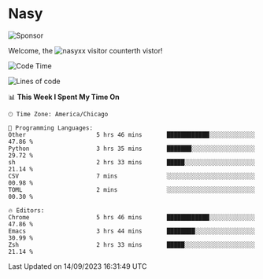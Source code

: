 # Nasy

<!--
<p align="center">
<img height="200" src="https://github-readme-stats.vercel.app/api?username=nasyxx&count_private=true&show_icons=true&theme=dracula&include_all_commits=true"/>
<img height="200" src="https://github-readme-stats.vercel.app/api/top-langs/?username=nasyxx&theme=dracula&hide=html,jupyter+notebook&count_private=true&show_icons=true"/>
</p>

  
----------------
-->

![Sponsor](https://img.shields.io/static/v1.svg?label=Sponsor&message=%E2%9D%A4&logo=GitHub&style=flat&color=pink)
 
Welcome, the ![nasyxx visitor counter](https://count.getloli.com/get/@nasyxx?theme=rule34)th vistor!
 
<!--START_SECTION:waka-->
![Code Time](http://img.shields.io/badge/Code%20Time-3%2C686%20hrs%204%20mins-blue)

![Lines of code](https://img.shields.io/badge/From%20Hello%20World%20I%27ve%20Written-6.3%20million%20lines%20of%20code-blue)

📊 **This Week I Spent My Time On** 

```text
🕑︎ Time Zone: America/Chicago

💬 Programming Languages: 
Other                    5 hrs 46 mins       ████████████░░░░░░░░░░░░░   47.86 % 
Python                   3 hrs 35 mins       ███████░░░░░░░░░░░░░░░░░░   29.72 % 
sh                       2 hrs 33 mins       █████░░░░░░░░░░░░░░░░░░░░   21.14 % 
CSV                      7 mins              ░░░░░░░░░░░░░░░░░░░░░░░░░   00.98 % 
TOML                     2 mins              ░░░░░░░░░░░░░░░░░░░░░░░░░   00.30 % 

🔥 Editors: 
Chrome                   5 hrs 46 mins       ████████████░░░░░░░░░░░░░   47.86 % 
Emacs                    3 hrs 44 mins       ████████░░░░░░░░░░░░░░░░░   30.99 % 
Zsh                      2 hrs 33 mins       █████░░░░░░░░░░░░░░░░░░░░   21.14 % 
```


 Last Updated on 14/09/2023 16:31:49 UTC
<!--END_SECTION:waka-->

<!-- ![visitors](https://visitor-badge.laobi.icu/badge?page_id=nasyxx.nasyxx) -->
